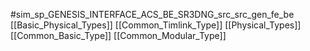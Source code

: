 #sim_sp_GENESIS_INTERFACE_ACS_BE_SR3DNG_src_src_gen_fe_be
[[Basic_Physical_Types]]
[[Common_Timlink_Type]]
[[Physical_Types]]
[[Common_Basic_Type]]
[[Common_Modular_Type]]
